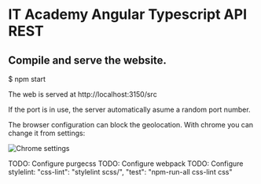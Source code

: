 # IT Academy Angular Typescript API REST

## Compile and serve the website.

$ npm start

The web is served at http://localhost:3150/src

If the port is in use, the server automatically asume a random port number.

The browser configuration can block the geolocation. With chrome you can change it from settings:

![Chrome settings](https://i.ibb.co/Tkdjb7G/insecure-sites.png)


TODO: Configure purgecss
TODO: Configure webpack
TODO: Configure stylelint: "css-lint": "stylelint scss/", "test": "npm-run-all css-lint css"



